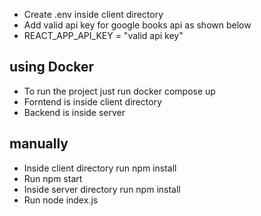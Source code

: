 * Create .env inside client directory
* Add valid api key for google books api as shown below
* REACT_APP_API_KEY = "valid api key" 

## using Docker
* To run the project just run docker compose up
* Forntend is inside client directory
* Backend is inside server

## manually
* Inside client directory run npm install
* Run npm start
* Inside server directory run npm install
* Run node index.js
